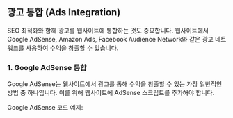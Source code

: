 
## 광고 통합 (Ads Integration)

SEO 최적화와 함께 광고를 웹사이트에 통합하는 것도 중요합니다. 웹사이트에서 Google AdSense, Amazon Ads, Facebook Audience Network와 같은 광고 네트워크를 사용하여 수익을 창출할 수 있습니다.

### 1. Google AdSense 통합

Google AdSense는 웹사이트에서 광고를 통해 수익을 창출할 수 있는 가장 일반적인 방법 중 하나입니다. 이를 위해 웹사이트에 AdSense 스크립트를 추가해야 합니다.

Google AdSense 코드 예제:
```

```